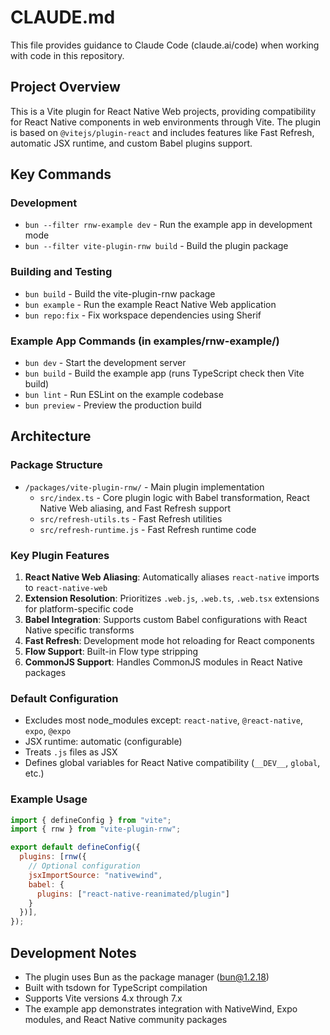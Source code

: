 # CLAUDE.md

This file provides guidance to Claude Code (claude.ai/code) when working with code in this repository.

## Project Overview

This is a Vite plugin for React Native Web projects, providing compatibility for React Native components in web environments through Vite. The plugin is based on `@vitejs/plugin-react` and includes features like Fast Refresh, automatic JSX runtime, and custom Babel plugins support.

## Key Commands

### Development
- `bun --filter rnw-example dev` - Run the example app in development mode
- `bun --filter vite-plugin-rnw build` - Build the plugin package

### Building and Testing
- `bun build` - Build the vite-plugin-rnw package
- `bun example` - Run the example React Native Web application
- `bun repo:fix` - Fix workspace dependencies using Sherif

### Example App Commands (in examples/rnw-example/)
- `bun dev` - Start the development server
- `bun build` - Build the example app (runs TypeScript check then Vite build)
- `bun lint` - Run ESLint on the example codebase
- `bun preview` - Preview the production build

## Architecture

### Package Structure
- `/packages/vite-plugin-rnw/` - Main plugin implementation
  - `src/index.ts` - Core plugin logic with Babel transformation, React Native Web aliasing, and Fast Refresh support
  - `src/refresh-utils.ts` - Fast Refresh utilities
  - `src/refresh-runtime.js` - Fast Refresh runtime code

### Key Plugin Features
1. **React Native Web Aliasing**: Automatically aliases `react-native` imports to `react-native-web`
2. **Extension Resolution**: Prioritizes `.web.js`, `.web.ts`, `.web.tsx` extensions for platform-specific code
3. **Babel Integration**: Supports custom Babel configurations with React Native specific transforms
4. **Fast Refresh**: Development mode hot reloading for React components
5. **Flow Support**: Built-in Flow type stripping
6. **CommonJS Support**: Handles CommonJS modules in React Native packages

### Default Configuration
- Excludes most node_modules except: `react-native`, `@react-native`, `expo`, `@expo`
- JSX runtime: automatic (configurable)
- Treats `.js` files as JSX
- Defines global variables for React Native compatibility (`__DEV__`, `global`, etc.)

### Example Usage
```javascript
import { defineConfig } from "vite";
import { rnw } from "vite-plugin-rnw";

export default defineConfig({
  plugins: [rnw({
    // Optional configuration
    jsxImportSource: "nativewind",
    babel: {
      plugins: ["react-native-reanimated/plugin"]
    }
  })],
});
```

## Development Notes

- The plugin uses Bun as the package manager (bun@1.2.18)
- Built with tsdown for TypeScript compilation
- Supports Vite versions 4.x through 7.x
- The example app demonstrates integration with NativeWind, Expo modules, and React Native community packages